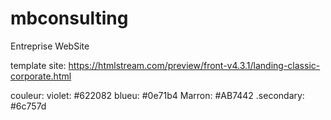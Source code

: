 # mbconsulting
Entreprise WebSite

template site:
https://htmlstream.com/preview/front-v4.3.1/landing-classic-corporate.html

couleur:
violet: #622082
blueu: #0e71b4
Marron: #AB7442 .secondary: #6c757d
